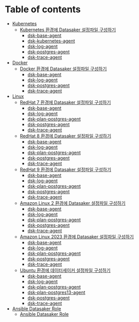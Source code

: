 # Table of contents

* [Kubernetes](install-guide/kubernetes/README.md)
  * [Kubernetes 환경에 Datasaker 설정파일 구성하기](install-guide/kubernetes/runtime/README.md)
    * [dsk-base-agent](install-guide/kubernetes/runtime/dsk-base-agent.md)
    <!-- * [dsk-elasticsearch-agent](install-guide/kubernetes/runtime/dsk-elasticsearch-agent.md) -->
    * [dsk-kubernetes-agent](install-guide/kubernetes/runtime/dsk-kubernetes-agent.md)
    * [dsk-log-agent](install-guide/kubernetes/runtime/dsk-log-agent.md)
    <!-- * [dsk-mongo-agent](install-guide/kubernetes/runtime/dsk-mongo-agent.md) -->
    <!-- * [dsk-mysql-agent](install-guide/kubernetes/runtime/dsk-mysql-agent.md) -->
    * [dsk-postgres-agent](install-guide/kubernetes/runtime/dsk-postgres-agent.md)
    * [dsk-trace-agent](install-guide/kubernetes/runtime/dsk-trace-agent.md)
* [Docker](install-guide/container/README.md)
  * [Docker 환경에 Datasaker 설정파일 구성하기](install-guide/container/docker/README.md)
    * [dsk-base-agent](install-guide/container/docker/dsk-base-agent.md)
    <!-- * [dsk-elasticsearch-agent](install-guide/container/docker/dsk-elasticsearch-agent.md) -->
    * [dsk-log-agent](install-guide/container/docker/dsk-log-agent.md)
    <!-- * [dsk-mongo-agent](install-guide/container/docker/dsk-mongo-agent.md) -->
    <!-- * [dsk-mysql-agent](install-guide/container/docker/dsk-mysql-agent.md) -->
    * [dsk-postgres-agent](install-guide/container/docker/dsk-postgres-agent.md)
    * [dsk-trace-agent](install-guide/container/docker/dsk-trace-agent.md)
* [Linux](install-guide/linux/README.md)
  * [RedHat 7 환경에 Datasaker 설정파일 구성하기](install-guide/linux/RedHat-7/README.md)
    * [dsk-base-agent](install-guide/linux/RedHat-7/dsk-base-agent.md)
    * [dsk-log-agent](install-guide/linux/RedHat-7/dsk-log-agent.md)
    * [dsk-plan-postgres-agent](install-guide/linux/RedHat-7/dsk-plan-postgres-agent.md)
    * [dsk-postgres-agent](install-guide/linux/RedHat-7/dsk-postgres-agent.md)
    * [dsk-trace-agent](install-guide/linux/RedHat-7/dsk-trace-agent.md)
  * [RedHat 8 환경에 Datasaker 설정파일 구성하기](install-guide/linux/RedHat-8/README.md)
    * [dsk-base-agent](install-guide/linux/RedHat-8/dsk-base-agent.md)
    * [dsk-log-agent](install-guide/linux/RedHat-8/dsk-log-agent.md)
    * [dsk-plan-postgres-agent](install-guide/linux/RedHat-8/dsk-plan-postgres-agent.md)
    * [dsk-postgres-agent](install-guide/linux/RedHat-8/dsk-postgres-agen.md)
    * [dsk-trace-agent](install-guide/linux/RedHat-8/dsk-trace-agent.md)
  * [RedHat 9 환경에 Datasaker 설정파일 구성하기](install-guide/linux/RedHat-9/README.md)
    * [dsk-base-agent](install-guide/linux/RedHat-9/dsk-base-agent.md)
    * [dsk-log-agent](install-guide/linux/RedHat-9/dsk-log-agent.md)
    * [dsk-plan-postgres-agent](install-guide/linux/RedHat-9/dsk-plan-postgres-agent.md)
    * [dsk-postgres-agent](install-guide/linux/RedHat-9/dsk-postgres-agent.md)
    * [dsk-trace-agent](install-guide/linux/RedHat-9/dsk-trace-agent.md)
  * [Amazon Linux 2 환경에 Datasaker 설정파일 구성하기](install-guide/linux/amazonlinux-2/README.md)
    * [dsk-base-agent](install-guide/linux/amazonlinux-2/dsk-base-agent.md)
    * [dsk-log-agent](install-guide/linux/amazonlinux-2/dsk-log-agent.md)
    * [dsk-plan-postgres-agent](install-guide/linux/amazonlinux-2/dsk-plan-postgres-agent.md)
    * [dsk-postgres-agent](install-guide/linux/amazonlinux-2/dsk-postgres-agent.md)
    * [dsk-trace-agent](install-guide/linux/amazonlinux-2/dsk-trace-agent.md)
  * [Amazon Linux 2023 환경에 Datasaker 설정파일 구성하기](install-guide/linux/amazonlinux-2023/README.md)
    * [dsk-base-agent](install-guide/linux/amazonlinux-2023/dsk-base-agent.md)
    * [dsk-log-agent](install-guide/linux/amazonlinux-2023/dsk-log-agent.md)
    * [dsk-plan-postgres-agent](install-guide/linux/amazonlinux-2023/dsk-plan-postgres-agent.md)
    * [dsk-postgres-agent](install-guide/linux/amazonlinux-2023/dsk-postgres-agent.md)
    * [dsk-trace-agent](install-guide/linux/amazonlinux-2023/dsk-trace-agent.md)
  * [Ubuntu 환경에 데이터세이커 설정파일 구성하기](install-guide/linux/ubuntu/README.md)
    * [dsk-base-agent](install-guide/linux/ubuntu/dsk-base-agent.md)
    <!-- * [dsk-elasticsearch-agent](install-guide/linux/ubuntu/dsk-elasticsearch-agent.md) -->
    * [dsk-log-agent](install-guide/linux/ubuntu/dsk-log-agent.md)
    <!-- * [dsk-mongo-agent](install-guide/linux/ubuntu/dsk-mongo-agent.md) -->
    <!-- * [dsk-mysql-agent](install-guide/linux/ubuntu/dsk-mysql-agent.md) -->
    <!-- * [dsk-plan-mysql-agent](install-guide/linux/ubuntu/dsk-plan-mysql-agent.md) -->
    * [dsk-plan-postgres-agent](install-guide/linux/ubuntu/dsk-plan-postgres-agent.md)
    * [dsk-plan-postgres13-agent](install-guide/linux/ubuntu/dsk-plan-postgres13-agent.md)
    * [dsk-postgres-agent](install-guide/linux/ubuntu/dsk-postgres-agent.md)
    * [dsk-trace-agent](install-guide/linux/ubuntu/dsk-trace-agent.md)
* [Ansible Datasaker Role](install-guide/ansible/README.md)
  * [Ansible Datasaker Role](install-guide/ansible/ansible.md)
